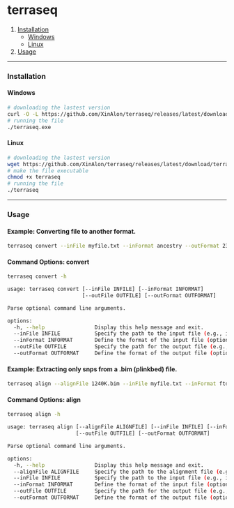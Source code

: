 # terraseq

1. [Installation](#installation)
   - [Windows](#windows)
   - [Linux](#linux)
2. [Usage](#usage)

---
### **Installation**

#### **Windows**
```bash
# downloading the lastest version
curl -O -L https://github.com/XinAlon/terraseq/releases/latest/download/terraseq.exe
# running the file
./terraseq.exe
```

#### **Linux**
```bash
# downloading the lastest version
wget https://github.com/XinAlon/terraseq/releases/latest/download/terraseq
# make the file executable
chmod +x terraseq
# running the file
./terraseq
```

---
### **Usage**

#### Example: Converting file to another format.
```bash
terraseq convert --inFile myfile.txt --inFormat ancestry --outFormat 23andme --outFile myfile_converted.txt
```
#### Command Options: convert
```bash
terraseq convert -h
```
```bash
usage: terraseq convert [--inFile INFILE] [--inFormat INFORMAT]
                        [--outFile OUTFILE] [--outFormat OUTFORMAT]

Parse optional command line arguments.

options:
  -h, --help                Display this help message and exit.
  --inFile INFILE           Specify the path to the input file (e.g., input.txt).
  --inFormat INFORMAT       Define the format of the input file (options: 23andme, ancestry, ftdnav1, ftdnav2, myheritage).
  --outFile OUTFILE         Specify the path for the output file (e.g., output.txt).
  --outFormat OUTFORMAT     Define the format of the output file (options: 23andme, ancestry, ftdnav1, ftdnav2, myheritage).
```


#### Example: Extracting only snps from a .bim (plinkbed) file.
```bash
terraseq align --alignFile 1240K.bim --inFile myfile.txt --inFormat ftdnav1 --outFormat 23andme --outFile myfile_1240K.txt
```
#### Command Options: align
```bash
terraseq align -h
```
```bash
usage: terraseq align [--alignFile ALIGNFILE] [--inFile INFILE] [--inFormat INFORMAT]
                      [--outFile OUTFILE] [--outFormat OUTFORMAT]

Parse optional command line arguments.

options:
  -h, --help                Display this help message and exit.
  --alignFile ALIGNFILE     Specify the path to the alignment file (e.g., alignment.bim).
  --inFile INFILE           Specify the path to the input file (e.g., input.txt).
  --inFormat INFORMAT       Define the format of the input file (options: 23andme, ancestry, ftdnav1, ftdnav2, myheritage).
  --outFile OUTFILE         Specify the path for the output file (e.g., output.txt).
  --outFormat OUTFORMAT     Define the format of the output file (options: 23andme, ancestry, ftdnav1, ftdnav2, myheritage).
```
